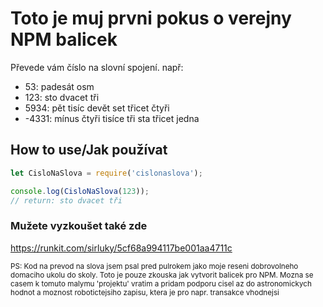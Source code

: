 # Toto je muj prvni pokus o verejny NPM balicek

Převede vám číslo na slovní spojení.
např:

- 53: padesát osm
- 123: sto dvacet tři
- 5934: pět tisíc devět set třicet čtyři
- -4331: mínus čtyři tisíce tři sta třicet jedna

## How to use/Jak používat

```js
let CisloNaSlova = require('cislonaslova');

console.log(CisloNaSlova(123));
// return: sto dvacet tři
```
### Mužete vyzkoušet také zde
https://runkit.com/sirluky/5cf68a994117be001aa4711c

<small>PS: Kod na prevod na slova jsem psal pred pulrokem jako moje reseni dobrovolneho domaciho ukolu do skoly. Toto je pouze zkouska jak vytvorit balicek pro NPM. Mozna se casem k tomuto malymu 'projektu' vratim a pridam podporu cisel az do astronomickych hodnot a moznost robotictejsiho zapisu, ktera je pro napr. transakce vhodnejsi</small>
